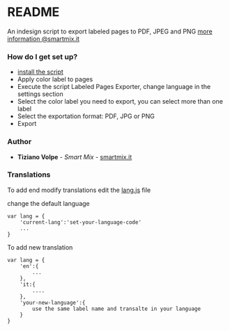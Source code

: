 # README #

An indesign script to export labeled pages to PDF, JPEG and PNG
[more information @smartmix.it](https://smartmix.it/grafica-design/labeled-pages-exporter-indesign)

### How do I get set up? ###

* [install the script](https://indesignsecrets.com/how-to-install-scripts-in-indesign.php)
* Apply color label to pages
* Execute the script Labeled Pages Exporter, change language in the settings section
* Select the color label you need to export, you can select more than one label
* Select the exportation format: PDF, JPG or PNG
* Export

### Author ###

* **Tiziano Volpe** - *Smart Mix* - [smartmix.it](https://smartmix.it)

### Translations ###
To add end modify translations edit the [lang.js](lang.js) file

change the default language
```
var lang = {
    'current-lang':'set-your-language-code'
    ...
}
```


To add new translation

```
var lang = {
    'en':{
        ...
    },
    'it:{
        ....
    },
    'your-new-language':{
        use the same label name and transalte in your language
    }
}
```
